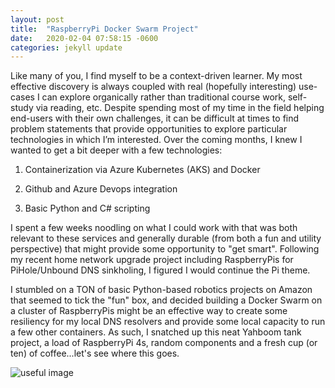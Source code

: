 ```yaml
---
layout: post
title:  "RaspberryPi Docker Swarm Project"
date:   2020-02-04 07:58:15 -0600
categories: jekyll update
---
```


Like many of you, I find myself to be a context-driven learner.  My most effective discovery is always coupled with real (hopefully interesting) use-cases I can explore organically rather than traditional course work, self-study via reading, etc.  Despite spending most of my time in the field helping end-users with their own challenges, it can be difficult at times to find problem statements that provide opportunities to explore particular technologies in which I’m interested.  Over the coming months, I knew I wanted to get a bit deeper with a few technologies: 

1) Containerization via Azure Kubernetes (AKS) and Docker 

2) Github and Azure Devops integration

3) Basic Python and C# scripting 


I spent a few weeks noodling on what I could work with that was both relevant to these services and generally durable (from both a fun and utility perspective) that might provide some opportunity to "get smart".  Following my recent home network upgrade project including RaspberryPis for PiHole/Unbound DNS sinkholing, I figured I would continue the Pi theme.  

I stumbled on a TON of basic Python-based robotics projects on Amazon that seemed to tick the "fun" box, and decided building a Docker Swarm on a cluster of RaspberryPis might be an effective way to create some resiliency for my local DNS resolvers and provide some local capacity to run a few other containers.  As such, I snatched up this neat Yahboom tank project, a load of RaspberryPi 4s, random components and a fresh cup (or ten) of coffee...let's see where this goes.  

![useful image](https://github.com/iamrogerklotz/iamrogerklotz.github.io/blob/master/img/pi_swarm.png)